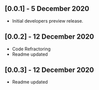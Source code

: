 ## [0.0.1] - 5 December 2020

- Initial developers preview release.

## [0.0.2] - 12 December 2020

- Code Refractoring
- Readme updated

## [0.0.3] - 12 December 2020

- Readme updated
